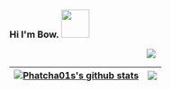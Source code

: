 
### Hi I'm Bow. <img src="https://media.giphy.com/media/mGcNjsfWAjY5AEZNw6/giphy.gif" width="50">



<p align="center">
  <img alig src="https://github-profile-trophy.vercel.app/?username=B6202385&column=6&rank=SSS,SS,S,AAA,AA,A,B,C" />
</p>

| <a href="https://github.com/Phatcha01s/github-readme-stats"><img align="center" src="https://github-readme-stats.vercel.app/api?username=Phatcha01s&show_icons=true&include_all_commits=true&theme=buefy&hide_border=true" alt="Phatcha01s's github stats" /></a> | <a href="https://github.com/Phatcha01s/github-readme-stats"><img align="center" src="https://github-readme-stats.vercel.app/api/top-langs/?username=Phatcha01s&layout=compact&theme=buefy&hide_border=true" /></a> |
| ------------- | ------------- |

